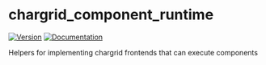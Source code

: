 # chargrid\_component\_runtime

[![Version](https://img.shields.io/crates/v/chargrid_runtime.svg)](https://crates.io/crates/chargrid_runtime)
[![Documentation](https://docs.rs/chargrid_runtime/badge.svg)](https://docs.rs/chargrid_runtime)

Helpers for implementing chargrid frontends that can execute components
